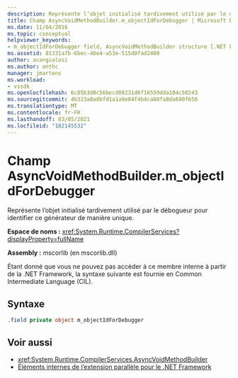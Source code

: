 ```yaml
---
description: Représente l’objet initialisé tardivement utilisé par le débogueur pour identifier ce générateur de manière unique.
title: Champ AsyncVoidMethodBuilder.m_objectIdForDebugger | Microsoft Docs
ms.date: 11/04/2016
ms.topic: conceptual
helpviewer_keywords:
- m_objectIdForDebugger field, AsyncVoidMethodBuilder structure [.NET Framework debug engines]
ms.assetid: 81331a7b-6bec-46e4-a53e-515d0fad2400
author: acangialosi
ms.author: anthc
manager: jmartens
ms.workload:
- vssdk
ms.openlocfilehash: 6c85b3d0c56becd88231d6f16559dda104c50243
ms.sourcegitcommit: 4b323a8a8bfd1a1a9e84f4b4ca88fa8da690f656
ms.translationtype: MT
ms.contentlocale: fr-FR
ms.lasthandoff: 03/05/2021
ms.locfileid: "102145532"
---
```

# <a name="asyncvoidmethodbuilderm_objectidfordebugger-field"></a>Champ AsyncVoidMethodBuilder.m_objectIdForDebugger
Représente l’objet initialisé tardivement utilisé par le débogueur pour identifier ce générateur de manière unique.

 **Espace de noms :** <xref:System.Runtime.CompilerServices?displayProperty=fullName>

 **Assembly :** mscorlib (en mscorlib.dll)

 Étant donné que vous ne pouvez pas accéder à ce membre interne à partir de la .NET Framework, la syntaxe suivante est fournie en Common Intermediate Language (CIL).

## <a name="syntax"></a>Syntaxe

```csharp
.field private object m_objectIdForDebugger
```

## <a name="see-also"></a>Voir aussi
- <xref:System.Runtime.CompilerServices.AsyncVoidMethodBuilder>
- [Éléments internes de l’extension parallèle pour le .NET Framework](../../extensibility/debugger/parallel-extension-internals-for-the-dotnet-framework.md)
